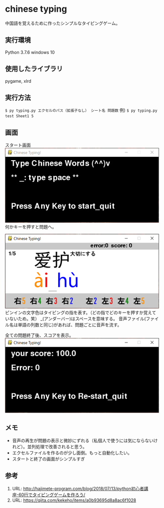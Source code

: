 # chinese typing
中国語を覚えるために作ったシンプルなタイピングゲーム。

## 実行環境
Python 3.7.6
windows 10

## 使用したライブラリ
pygame, xlrd

## 実行方法
 `$ py typing.py エクセルのパス（拡張子なし） シート名 問題数`
例)  `$ py typing.py test Sheet1 5`

## 画面
スタート画面
![start](./start.PNG)
何かキーを押すと問題へ。

![game](./mondai.PNG)
ピンインの文字色はタイピングの指を表す。（どの指でどのキーを押すか覚えていないため。笑）
\_(アンダーバー)はスペースを意味する。
音声ファイル(ファイル名は単語の列数と同じ)があれば、問題ごとに音声を流す。

全ての問題終了後、スコアを表示。
![finish](./finish.PNG)

## メモ
- 音声の再生が問題の表示と微妙にずれる（私個人で使うには気にならないけれど）。並列処理で改善されると思う。
- エクセルファイルを作るのが少し面倒。もっと自動化したい。
- スタートと終了の画面がシンプルすぎ

## 参考
1. URL: <http://hajimete-program.com/blog/2018/07/13/python初心者講座-60行でタイピングゲームを作ろう/>
2. URL: <https://qiita.com/kekeho/items/a0b93695d8a8ac6f1028>
